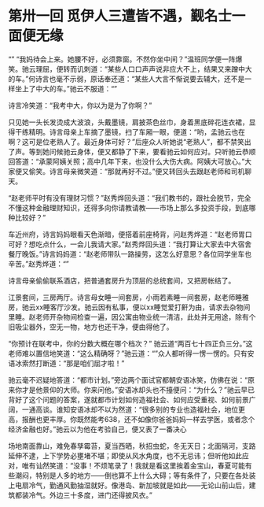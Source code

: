 # 第卅一回 觅伊人三遭皆不遇，觐名士一面便无缘

“”
“我妈待会上来。她腰不好，必须靠窗。不然你坐中间？”温班同学便一阵爆笑。驰云理屈，便转而讥刺道：“某些人口口声声说非应大不上，结果又来蹭中大的车。”何诗言也毫不示弱，原话奉还道：“某些人大言不惭说要去辅大，还不是一样坐上了中大的车。”驰云不服道：“”

诗言冷笑道：“我考中大，你以为是为了你啊？”

只见她一头长发烫成大波浪，头戴墨镜，肩披茶色丝巾，身着黑底碎花连衣裙，显得干练精明。诗言母亲上车摘了墨镜，扫了车厢一眼，便道：“哟，孟驰云也在啊？这可是位老熟人了。最近身体可好？”后座众人听她说“老熟人”，都不禁笑出了声。等到她问候驰云身体，便又都静了下来，要看驰云如何应对。只听驰云恭顺回答道：“承蒙阿姨关照；高中几年下来，也没什么大伤大病。阿姨大可放心。”大家便又偷笑。诗言母亲微笑道：“那就再好不过。”便又转回头去跟赵老师和司机聊天。

“赵老师平时有没有理财习惯？”赵秀烨回头道：“我们教书的，跟社会脱节，完全不懂这种金融理财知识，还得多向你请教请教——市场上那么多投资手段，到底哪种比较好？”

车近州府，诗言妈妈眼看天色渐暗，便搭着前座椅背，问赵秀烨道：“赵老师胃口可好？想吃点什么，一会儿我请大家。”赵秀烨回头道：“我打算让大家去中大宿舍餐厅晚饭。”诗言妈妈道：“赵老师带队一路操劳，这怎么好意思？各位同学坐车也辛苦。”赵秀烨道：“”

诗言母亲偷偷联系酒店，把普通套房升为顶层的总统套间，又把房帐结了。

江景套间，三房两厅。诗言母女睡一间套房，小雨若素睡一间套房，赵老师睡雅房，驰云xx睡客厅沙发。驰云因有私事，便以xx睡觉爱打鼾为由，请求去杂物间里睡。赵老师开杂物间检查一遍，因公寓由物业统一清洁，此处并无用途，除有个旧吸尘器外，空无一物，地方也还干净，便由得他了。

“你预计在联考中，你的分数大概在哪个档次？”
驰云道“两百七十四正负三分。”这老师难以置信地笑道：“这么精确呀？”驰云道：“”众人都听得一愣一愣的。只有安语冰索然打断道：“那是咱们屈才啦！”

驰云毫不迟疑地答道：“都市计划。”旁边两个面试官都朝安语冰笑，仿佛在说：“原来你才是他景仰的大师。你来问他。”安语冰却头也不擡便问：“为什么？”驰云早已背好了这个问题的答案，遂就都市计划如何造福社会、如何应受重视、如何前景广阔，一通高谈。谁知安语冰却不以为然道：“很多别的专业也造福社会，地位更高，报酬也更丰厚。你既然能考638，还不如像你爸爸妈妈一样去学医，或者念个经济金融也好。”驰云以为他在考验自己，便又表了一番决心

场地南面靠山，难免春孳霉苔，夏当西晒，秋招虫蛇，冬无天日；北面隔河，支路延伸不逮，上下学势必壅堵不堪；即使从风水角度，也不无忌讳；但听他如此应对，唯有讪然笑道：“没事！不烦笔录了！我就是看这里挨着金宝山，春夏可能有些潮闷，特别是人多的地方——倒也算不上什么大碍；等有条件了，只要在各处装上电扇冷气，勤通风勤抽湿就好。像港岛、新加坡就是如此——无论山前山后，建筑都装冷气。外边三十多度，进门还得披风衣。”
